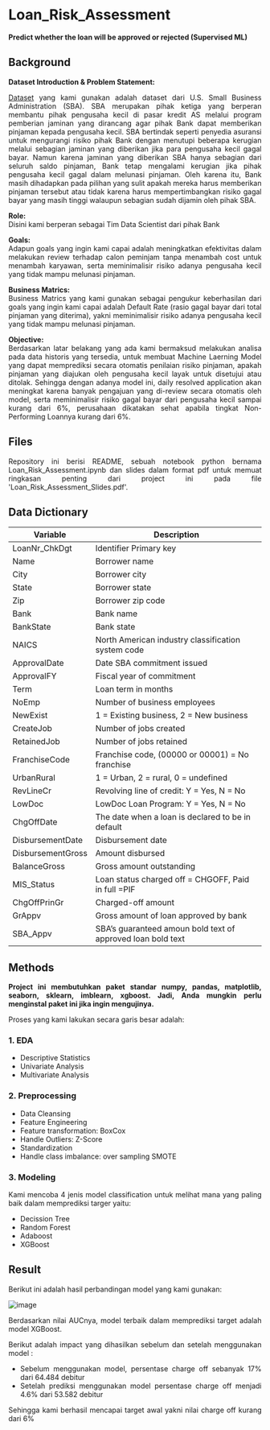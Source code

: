 # Loan_Risk_Assessment
**Predict whether the loan will be approved or rejected (Supervised ML)**

## Background
**Dataset Introduction & Problem Statement:** <br>
<div align='justify'>

[Dataset](https://www.kaggle.com/datasets/mirbektoktogaraev/should-this-loan-be-approved-or-denied) yang kami gunakan adalah dataset dari U.S. Small Business Administration (SBA).
SBA merupakan pihak ketiga yang berperan membantu pihak pengusaha kecil di pasar kredit AS melalui program pemberian jaminan yang dirancang agar pihak Bank dapat memberikan pinjaman 
kepada pengusaha kecil. SBA bertindak seperti penyedia asuransi untuk mengurangi risiko pihak Bank dengan menutupi beberapa kerugian melalui sebagian jaminan yang diberikan jika para pengusaha kecil gagal bayar.
Namun karena jaminan yang diberikan SBA hanya sebagian dari seluruh saldo pinjaman, Bank tetap mengalami kerugian jika pihak pengusaha kecil gagal dalam melunasi pinjaman. Oleh karena itu, Bank masih dihadapkan 
pada pilihan yang sulit apakah mereka harus memberikan pinjaman tersebut atau tidak karena harus mempertimbangkan risiko gagal bayar yang masih tinggi walaupun sebagian sudah dijamin oleh pihak SBA.

**Role:** <br>
Disini kami berperan sebagai Tim Data Scientist dari pihak Bank

**Goals:** <br>
Adapun goals yang ingin kami capai adalah meningkatkan efektivitas dalam melakukan review terhadap calon peminjam tanpa menambah cost untuk menambah karyawan, serta meminimalisir risiko adanya pengusaha kecil yang tidak mampu melunasi pinjaman.

**Business Matrics:** <br>
Business Matrics yang kami gunakan sebagai pengukur keberhasilan dari goals yang ingin kami capai adalah Default Rate (rasio gagal bayar dari total pinjaman yang diterima), yakni meminimalisir risiko adanya pengusaha kecil yang tidak mampu melunasi pinjaman.

**Objective:** <br>
Berdasarkan latar belakang yang ada kami bermaksud melakukan analisa pada data historis yang tersedia, untuk membuat Machine Laerning Model yang dapat memprediksi secara otomatis penilaian risiko pinjaman,
apakah pinjaman yang diajukan oleh pengusaha kecil layak untuk disetujui atau ditolak. Sehingga dengan adanya model ini, daily resolved application akan meningkat karena banyak pengajuan yang di-review secara otomatis oleh model, 
serta meminimalisir risiko gagal bayar dari pengusaha kecil sampai kurang dari 6%, perusahaan dikatakan sehat apabila tingkat Non-Performing Loannya kurang dari 6%.

## Files
Repository ini berisi README, sebuah notebook python bernama Loan_Risk_Assessment.ipynb dan slides dalam format pdf untuk memuat ringkasan penting dari project ini pada file 'Loan_Risk_Assessment_Slides.pdf'.
 
## Data Dictionary
|Variable|Description|
|--|--|
|LoanNr_ChkDgt| Identifier Primary key|
|Name|Borrower name|
|City|Borrower city|
|State|Borrower state|
|Zip| Borrower zip code|
|Bank|Bank name|
|BankState|Bank state|
|NAICS|North American industry classification system code|
|ApprovalDate|Date SBA commitment issued|
|ApprovalFY|Fiscal year of commitment|
|Term|Loan term in months|
|NoEmp|Number of business employees|
|NewExist|1 = Existing business, 2 = New business|
|CreateJob|Number of jobs created|
|RetainedJob|Number of jobs retained|
|FranchiseCode|Franchise code, (00000 or 00001) = No franchise|
|UrbanRural|1 = Urban, 2 = rural, 0 = undefined|
|RevLineCr|Revolving line of credit: Y = Yes, N = No|
|LowDoc|LowDoc Loan Program: Y = Yes, N = No|
|ChgOffDate|The date when a loan is declared to be in default|
|DisbursementDate|Disbursement date|
|DisbursementGross|Amount disbursed|
|BalanceGross|Gross amount outstanding|
|MIS_Status|Loan status charged off = CHGOFF, Paid in full =PIF|
|ChgOffPrinGr|Charged-off amount|
|GrAppv|Gross amount of loan approved by bank|
|SBA_Appv|SBA’s guaranteed amoun bold text of approved loan bold text|



## Methods
**Project ini membutuhkan paket standar numpy, pandas, matplotlib, seaborn, sklearn, imblearn, xgboost. Jadi, Anda mungkin perlu menginstal paket ini jika ingin mengujinya.**

Proses yang kami lakukan secara garis besar adalah:
### **1. EDA**
 - Descriptive Statistics
 - Univariate Analysis
 - Multivariate Analysis
### **2. Preprocessing**
 - Data Cleansing
 - Feature Engineering
 - Feature transformation: BoxCox
 - Handle Outliers: Z-Score
 - Standardization
 - Handle class imbalance: over sampling SMOTE
### **3. Modeling** 
Kami mencoba 4 jenis model classification untuk melihat mana yang paling baik dalam memprediksi targer yaitu:
 - Decission Tree
 - Random Forest
 - Adaboost
 - XGBoost

## Result
Berikut ini adalah hasil perbandingan model yang kami gunakan:

![image](https://user-images.githubusercontent.com/113230789/199012570-25e5fcb3-504b-4a4a-b11a-3b83b435ca57.png)

Berdasarkan nilai AUCnya, model terbaik dalam memprediksi target adalah model XGBoost. 

Berikut adalah impact yang dihasilkan sebelum dan setelah menggunakan model :
- Sebelum menggunakan model, persentase charge off sebanyak 17% dari 64.484 debitur
- Setelah prediksi menggunakan model persentase charge off menjadi 4.6% dari 53.582 debitur

Sehingga kami berhasil mencapai target awal yakni nilai charge off kurang dari 6%
